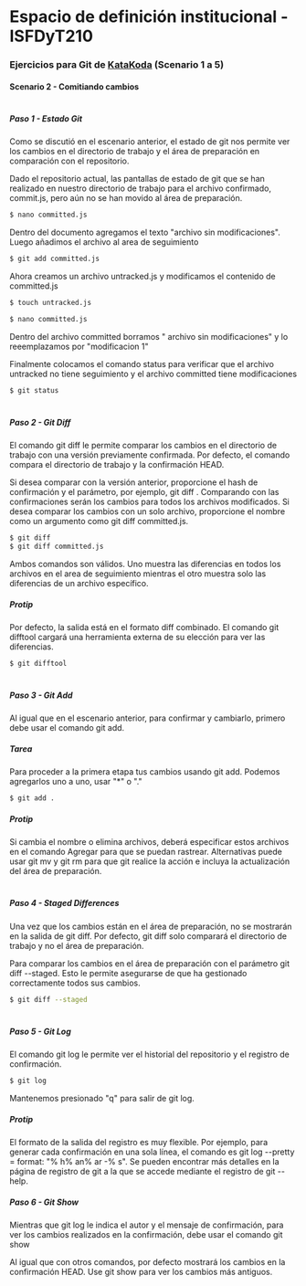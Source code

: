 # **Espacio de definición institucional - ISFDyT210**
### Ejercicios para Git de [KataKoda](https://www.katacoda.com/courses/git) (Scenario 1 a 5)
#### Scenario 2 - Comitiando cambios
#
##### **Paso 1 - Estado Git**

Como se discutió en el escenario anterior, el estado de git nos permite ver los cambios en el directorio de trabajo y el área de preparación en comparación con el repositorio.

Dado el repositorio actual, las pantallas de estado de git que se han realizado en nuestro directorio de trabajo para el archivo confirmado, commit.js, pero aún no se han movido al área de preparación.

```sh
$ nano committed.js
```

Dentro del documento agregamos el texto "archivo sin modificaciones". Luego añadimos el archivo al area de seguimiento

```sh
$ git add committed.js
```

Ahora creamos un archivo untracked.js y modificamos el contenido de committed.js

```sh
$ touch untracked.js
```

```sh
$ nano committed.js
```

Dentro del archivo committed borramos " archivo sin modificaciones" y lo reeemplazamos por "modificacion 1"

Finalmente colocamos el comando status para verificar que el archivo untracked no tiene seguimiento y el archivo committed tiene modificaciones

```sh
$ git status
```

#
##### **Paso 2 - Git Diff**

El comando git diff le permite comparar los cambios en el directorio de trabajo con una versión previamente confirmada. Por defecto, el comando compara el directorio de trabajo y la confirmación HEAD.

Si desea comparar con la versión anterior, proporcione el hash de confirmación y el parámetro, por ejemplo, git diff <commit>. Comparando con las confirmaciones serán los cambios para todos los archivos modificados. Si desea comparar los cambios con un solo archivo, proporcione el nombre como un argumento como git diff committed.js.

```sh
$ git diff
$ git diff committed.js
```

Ambos comandos son válidos. Uno muestra las diferencias en todos los archivos en el area de seguimiento mientras el otro muestra solo las diferencias de un archivo específico.

##### **Protip**
Por defecto, la salida está en el formato diff combinado. El comando git difftool cargará una herramienta externa de su elección para ver las diferencias.

```sh
$ git difftool
```

#
##### **Paso 3 - Git Add**

Al igual que en el escenario anterior, para confirmar y cambiarlo, primero debe usar el comando git add.

##### **Tarea**
Para proceder a la primera etapa tus cambios usando git add. Podemos agregarlos uno a uno, usar "*" o "."

```sh
$ git add .
```

##### **Protip**
Si cambia el nombre o elimina archivos, deberá especificar estos archivos en el comando Agregar para que se puedan rastrear. Alternativas puede usar git mv y git rm para que git realice la acción e incluya la actualización del área de preparación.

#
##### **Paso 4 - Staged Differences**

Una vez que los cambios están en el área de preparación, no se mostrarán en la salida de git diff. Por defecto, git diff solo comparará el directorio de trabajo y no el área de preparación.

Para comparar los cambios en el área de preparación con el parámetro git diff --staged. Esto le permite asegurarse de que ha gestionado correctamente todos sus cambios.

```sh
$ git diff --staged
```

#
##### **Paso 5 - Git Log**

El comando git log le permite ver el historial del repositorio y el registro de confirmación.

```sh
$ git log
```

Mantenemos presionado "q" para salir de git log.

##### **Protip**
El formato de la salida del registro es muy flexible. Por ejemplo, para generar cada confirmación en una sola línea, el comando es git log --pretty = format: "% h% an% ar -% s". Se pueden encontrar más detalles en la página de registro de git a la que se accede mediante el registro de git --help.


##### **Paso 6 - Git Show**

Mientras que git log le indica el autor y el mensaje de confirmación, para ver los cambios realizados en la confirmación, debe usar el comando git show

Al igual que con otros comandos, por defecto mostrará los cambios en la confirmación HEAD. Use git show <commit-hash> para ver los cambios más antiguos.

